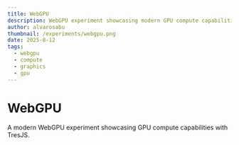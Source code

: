 ```yaml
---
title: WebGPU
description: WebGPU experiment showcasing modern GPU compute capabilities with TresJS
author: alvarosabu
thumbnail: /experiments/webgpu.png
date: 2025-8-12
tags:
  - webgpu
  - compute
  - graphics
  - gpu
---
```


# WebGPU

A modern WebGPU experiment showcasing GPU compute capabilities with TresJS.